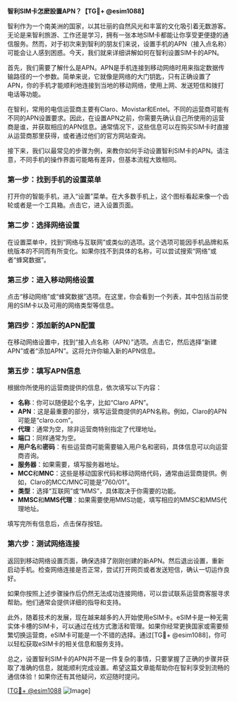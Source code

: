 **智利SIM卡怎麽設置APN？【TG💪+ @esim1088】**

智利作为一个南美洲的国家，以其壮丽的自然风光和丰富的文化吸引着无数游客。无论是来智利旅游、工作还是学习，拥有一张本地SIM卡都能让你享受更便捷的通信服务。然而，对于初次来到智利的朋友们来说，设置手机的APN（接入点名称）可能会让人感到困惑。今天，我们就来详细讲解如何在智利设置SIM卡的APN。

首先，我们需要了解什么是APN。APN是手机连接到移动网络时用来指定数据传输路径的一个参数。简单来说，它就像是网络的大门钥匙，只有正确设置了APN，你的手机才能顺利地连接到当地的移动网络，使用上网、发送短信和拨打电话等功能。

在智利，常用的电信运营商主要有Claro、Movistar和Entel。不同的运营商可能有不同的APN设置要求。因此，在设置APN之前，你需要先确认自己所使用的运营商是谁，并获取相应的APN信息。通常情况下，这些信息可以在购买SIM卡时直接从运营商那里获得，或者通过他们的官方网站查询。

接下来，我们以最常见的步骤为例，来教你如何手动设置智利SIM卡的APN。请注意，不同手机的操作界面可能略有差异，但基本流程大致相同。

### 第一步：找到手机的设置菜单

打开你的智能手机，进入“设置”菜单。在大多数手机上，这个图标看起来像一个齿轮或者是一个工具箱。点击它，进入设置页面。

### 第二步：选择网络设置

在设置菜单中，找到“网络与互联网”或类似的选项。这个选项可能因手机品牌和系统版本的不同而有所变化。如果你找不到具体的名称，可以尝试搜索“网络”或者“蜂窝数据”。

### 第三步：进入移动网络设置

点击“移动网络”或“蜂窝数据”选项。在这里，你会看到一个列表，其中包括当前使用的SIM卡以及可用的网络类型等信息。

### 第四步：添加新的APN配置

在移动网络设置中，找到“接入点名称（APN）”选项。点击它，然后选择“新建APN”或者“添加APN”。这将允许你输入新的APN信息。

### 第五步：填写APN信息

根据你所使用的运营商提供的信息，依次填写以下内容：
- **名称**：你可以随便起个名字，比如“Claro APN”。
- **APN**：这是最重要的部分，填写运营商提供的APN名称。例如，Claro的APN可能是“claro.com”。
- **代理**：通常为空，除非运营商特别指定了代理地址。
- **端口**：同样通常为空。
- **用户名**和**密码**：有些运营商可能需要输入用户名和密码，具体信息可以向运营商咨询。
- **服务器**：如果需要，填写服务器地址。
- **MCC**和**MNC**：这些是移动国家代码和移动网络代码，通常由运营商提供。例如，Claro的MCC/MNC可能是“760/01”。
- **类型**：选择“互联网”或“MMS”，具体取决于你需要的功能。
- **MMSC**和**MMS代理**：如果需要使用MMS功能，填写相应的MMSC和MMS代理地址。

填写完所有信息后，点击保存按钮。

### 第六步：测试网络连接

返回到移动网络设置页面，确保选择了刚刚创建的新APN。然后退出设置，重新启动手机。检查网络连接是否正常，尝试打开网页或者发送短信，确认一切运作良好。

如果你按照上述步骤操作后仍然无法成功连接网络，可以尝试联系运营商客服寻求帮助。他们通常会提供详细的指导和支持。

此外，随着技术的发展，现在越来越多的人开始使用eSIM卡。eSIM卡是一种无需实体卡槽的SIM卡，可以通过在线方式激活和管理。如果你经常更换国家或需要频繁切换运营商，eSIM卡可能是一个不错的选择。通过[TG💪+ @esim1088]，你可以轻松获取eSIM卡的相关信息和服务支持。

总之，设置智利SIM卡的APN并不是一件复杂的事情，只要掌握了正确的步骤并获取了准确的信息，就能顺利完成设置。希望这篇文章能帮助你在智利享受到流畅的通信体验！如果你还有其他疑问，欢迎随时提问。

[[TG💪+ @esim1088](https://t.me/s/esim1088) ![Image](https://i.postimg.cc/4NQfJmqS/Snipaste-2025-05-13-00-14-12.png)]